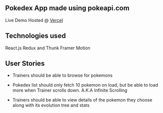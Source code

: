 ## Pokedex App made using pokeapi.com

Live Demo Hosted @ [Vercel](https://pokedex-imervinc.vercel.app/)

## Technologies used
React.js
Redux and Thunk
Framer Motion

## User Stories

* Trainers should be able to browse for pokemons

* Pokedex list should only fetch 10 pokemon on load, but be able to load more when Trainer scrolls down. A.K.A Infinite Scrolling

* Trainers should be able to view details of the pokemon they choose along with its evolution tree and stats
